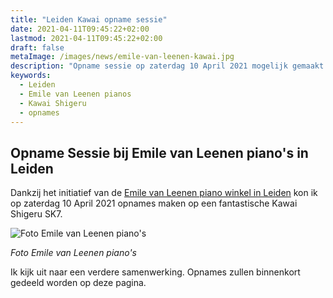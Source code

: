 ```yaml
---
title: "Leiden Kawai opname sessie"
date: 2021-04-11T09:45:22+02:00
lastmod: 2021-04-11T09:45:22+02:00
draft: false
metaImage: /images/news/emile-van-leenen-kawai.jpg
description: "Opname sessie op zaterdag 10 April 2021 mogelijk gemaakt door Emile van Leenen pianos in Leiden. Het instrument was een fantastische Kawai Shigeru vleugel."
keywords:
  - Leiden
  - Emile van Leenen pianos
  - Kawai Shigeru
  - opnames
---
```


## Opname Sessie bij Emile van Leenen piano's in Leiden

Dankzij het initiatief van de [Emile van Leenen piano winkel in Leiden](https://emilevanleenenpianos.nl/) kon ik op zaterdag 10 April 2021 opnames maken op een fantastische Kawai Shigeru SK7.

![Foto Emile van Leenen piano's](/images/news/emile-van-leenen-kawai.jpg)

*Foto Emile van Leenen piano's*

Ik kijk uit naar een verdere samenwerking.
Opnames zullen binnenkort gedeeld worden op deze pagina.
